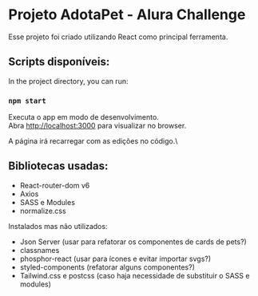 # Projeto AdotaPet - Alura Challenge

Esse projeto foi criado utilizando React como principal ferramenta.

## Scripts disponíveis:

In the project directory, you can run:

### `npm start`

Executa o app em modo de desenvolvimento.\
Abra [http://localhost:3000](http://localhost:3000) para visualizar no browser.

A página irá recarregar com as edições no código.\

## Bibliotecas usadas:

- React-router-dom v6
- Axios
- SASS e Modules
- normalize.css

Instalados mas não utilizados:
- Json Server (usar para refatorar os componentes de cards de pets?)
- classnames 
- phosphor-react (usar para ícones e evitar importar svgs?)
- styled-components (refatorar alguns componentes?)
- Tailwind.css e postcss (caso haja necessidade de substituir o SASS e modules)

## 
